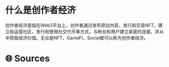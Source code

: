 # 什么是创作者经济
创作者经济是指在Web3平台上，创作者通过发布原创内容，发行和交易NFT，建立和运营社区，发行和使用社交代币等方式，与粉丝和用户建立紧密的连接，并从中获取经济价值。无论是NFT，GameFI，Social都可以称为创作者经济。

# 🌐 Sources